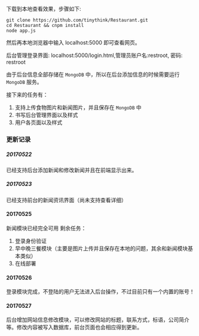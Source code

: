 下载到本地查看效果，步骤如下:

	git clone https://github.com/tinythink/Restaurant.git
	cd Restaurant && cnpm install
	node app.js
	
然后再本地浏览器中输入 localhost:5000 即可查看网页。

后台管理登录界面: localhost:5000/login.html,管理员账户名:restroot, 密码: restroot

由于后台信息全部存储在 `MongoDB` 中，所以在后台添加信息的时候需要运行 `MongoDB` 服务。

接下来的任务有：

1. 支持上传食物图片和新闻图片，并且保存在 `MongoDB` 中
2. 书写后台管理界面以及样式
3. 用户各页面以及样式

### 更新记录

##### 20170522
已经支持后台添加新闻和修改新闻并且在前端显示出来。

##### 20170523
已经支持前台的新闻资讯界面（尚未支持查看详细）

#### 20170525 
新闻模块已经完全可用
剩余任务：
1. 登录身份验证
2. 早中晚三餐模块（主要是图片上传并且保存在本地的问题，其余和新闻模块基本类似）
3. 在线部署

#### 20170526

登录模块完成，不登陆的用户无法进入后台操作，不过目前只有一个内置的账号！

#### 20170527

后台增加网站信息修改模块，可以修改网站的标题，联系方式，标语，公司简介等。修改内容被写入数据库，前台页面也会相应得到更新。
